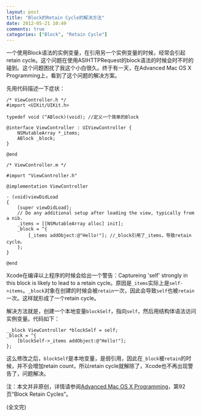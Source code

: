 ```yaml
---
layout: post
title: "Block的Retain Cycle的解决方法"
date: 2012-05-21 10:49
comments: true
categories: ["Block", "Retain Cycle"]
---
```


一个使用Block语法的实例变量，在引用另一个实例变量的时候，经常会引起retain cycle。这个问题在使用ASIHTTPRequest的block语法的时候会时不时的碰到。这个问题困扰了我这个小白很久。终于有一天，在Advanced Mac OS X Programming上，看到了这个问题的解决方案。

先用代码描述一下症状：
<!-- more -->
``` objc
/* ViewController.h */ 
#import <UIKit/UIKit.h>

typedef void (^ABlock)(void); //定义一个简单的Block

@interface ViewController : UIViewController {
    NSMutableArray *_items;
    ABlock _block;
}

@end

/* ViewController.m */ 

#import "ViewController.h"

@implementation ViewController

- (void)viewDidLoad
{
    [super viewDidLoad];
    // Do any additional setup after loading the view, typically from a nib.
    _items = [[NSMutableArray alloc] init];
    _block = ^{
        [_items addObject:@"Hello!"]; //_block引用了_items，导致retain cycle。
    };
}

@end
```

Xcode在编译以上程序的时候会给出一个警告：Captureing 'self' strongly in this block is likely to lead to a retain cycle。原因是`_items`实际上是`self->items`。`_block`对象在创建的时候会被`retain`一次，因此会导致`self`也被`retain`一次。这样就形成了一个retain cycle。

解决方法就是，创建一个本地变量`blockSelf`，指向`self`，然后用结构体语法访问实例变量。代码如下：

``` objc
__block ViewController *blockSelf = self;
_block = ^{
    [blockSelf->_items addObject:@"Hello!"];
};
```

这么修改之后，`blockSelf`是本地变量，是弱引用，因此在`_block`被`retain`的时候，并不会增加retain count，所以retain cycle就解除了，Xcode也不再出现警告了，问题解决。

注：本文并非原创，详情请参阅[Advanced Mac OS X Programming](http://www.amazon.com/Advanced-Mac-OS-Programming-Guides/dp/0321706250)，第92页“Block Retain Cycles”。

(全文完)

